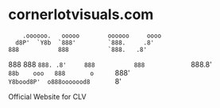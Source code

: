 # cornerlotvisuals.com

        .oooooo.   ooooo        oooooo     oooo 
      d8P'  `Y8b  `888'         `888.     .8'  
    888           888           `888.   .8'   
   888           888            `888. .8'    
  888           888             `888.8'     
 `88b    ooo   888       o      `888'      
 `Y8bood8P'  o888ooooood8       `8'       

Official Website for CLV
